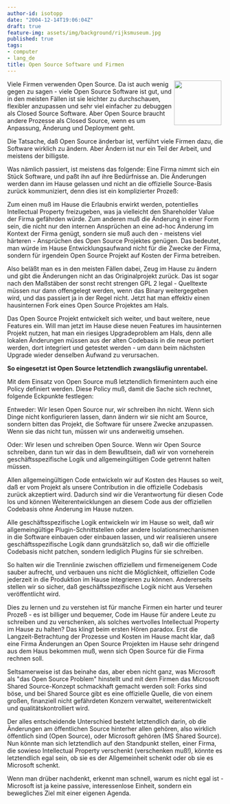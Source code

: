 ```yaml
---
author-id: isotopp
date: "2004-12-14T19:06:04Z"
draft: true
feature-img: assets/img/background/rijksmuseum.jpg
published: true
tags:
- computer
- lang_de
title: Open Source Software und Firmen
---
```

<img width='110' height='104' border='0' hspace='5' align='right' src='/uploads/20040415-gnu-head-sm.serendipityThumb.jpg' alt='' /> Viele Firmen verwenden Open Source. Da ist auch wenig gegen zu sagen - viele Open Source Software ist gut, und in den meisten Fällen ist sie leichter zu durchschauen, flexibler anzupassen und sehr viel einfacher zu debuggen als Closed Source Software. Aber Open Source braucht andere Prozesse als Closed Source, wenn es um Anpassung, Änderung und Deployment geht.

Die Tatsache, daß Open Source änderbar ist, verführt viele Firmen dazu, die Software wirklich zu ändern. Aber Ändern ist nur ein Teil der Arbeit, und meistens der billigste.

Was nämlich passiert, ist meistens das folgende: Eine Firma nimmt sich ein Stück Software, und paßt ihn auf ihre Bedürfnisse an. Die Änderungen werden dann im Hause gelassen und nicht an die offizielle Source-Basis zurück kommuniziert, denn dies ist ein komplizierter Prozeß:


Zum einen muß im Hause die Erlaubnis erwirkt werden, potentielles Intellectual Property freizugeben, was ja vielleicht den Shareholder Value der Firma gefährden würde. Zum anderen muß die Änderung in einer Form sein, die nicht nur den internen Ansprüchen an eine ad-hoc Änderung im Kontext der Firma genügt, sondern sie muß auch den - meistens viel härteren - Ansprüchen des Open Source Projektes genügen. Das bedeutet, man würde im Hause Entwicklungsaufwand nicht für die Zwecke der Firma, sondern für irgendein Open Source Projekt auf Kosten der Firma betreiben.

Also beläßt man es in den meisten Fällen dabei, Zeug im Hause zu ändern und gibt die Änderungen nicht an das Originalprojekt zurück. Das ist sogar nach den Maßstäben der sonst recht strengen GPL 2 legal - Quelltexte müssen nur dann offengelegt werden, wenn das Binary weitergegeben wird, und das passiert ja in der Regel nicht. Jetzt hat man effektiv einen hausinternen Fork eines Open Source Projektes am Hals.

Das Open Source Projekt entwickelt sich weiter, und baut weitere, neue Features ein. Will man jetzt im Hause diese neuen Features im hausinternen Projekt nutzen, hat man ein riesiges Upgradeproblem am Hals, denn alle lokalen Änderungen müssen aus der alten Codebasis in die neue portiert werden, dort integriert und getestet werden - um dann beim nächsten Upgrade wieder denselben Aufwand zu verursachen.

<b>So eingesetzt ist Open Source letztendlich zwangsläufig unrentabel.</b>

Mit dem Einsatz von Open Source muß letztendlich firmenintern auch eine Policy definiert werden. Diese Policy muß, damit die Sache sich rechnet, folgende Eckpunkte festlegen:

Entweder: Wir lesen Open Source nur, wir schreiben ihn nicht. Wenn sich Dinge nicht konfigurieren lassen, dann ändern wir sie nicht am Source, sondern bitten das Projekt, die Software für unsere Zwecke anzupassen. Wenn sie das nicht tun, müssen wir uns anderweitig umsehen.

Oder: Wir lesen und schreiben Open Source. Wenn wir Open Source schreiben, dann tun wir das in dem Bewußtsein, daß wir von vorneherein geschäftsspezifische Logik und allgemeingültigen Code getrennt halten müssen.

Allen allgemeingültigen Code entwickeln wir auf Kosten des Hauses so weit, daß er vom Projekt als unsere Contribution in die offizielle Codebasis zurück akzeptiert wird. Dadurch sind wir die Verantwortung für diesen Code los und können Weiterentwicklungen an diesem Code aus der offiziellen Codebasis ohne Änderung im Hause nutzen.

Alle geschäftsspezifische Logik entwickeln wir im Hause so weit, daß wir allgemeingültige Plugin-Schnittstellen oder andere Isolationsmechanismen in die Software einbauen oder einbauen lassen, und wir realisieren unsere geschäftsspezifische Logik dann grundsätzlich so, daß wir die offizielle Codebasis nicht patchen, sondern lediglich Plugins für sie schreiben. 

So halten wir die Trennlinie zwischen offiziellem und firmeneigenem Code sauber aufrecht, und verbauen uns nicht die Möglichkeit, offiziellen Code jederzeit in die Produktion im Hause integrieren zu können. Andererseits stellen wir so sicher, daß geschäftsspezifische Logik nicht aus Versehen veröffentlicht wird.

Dies zu lernen und zu verstehen ist für manche Firmen ein harter und teurer Prozeß - es ist billiger und bequemer, Code im Hause für andere Leute zu schreiben und zu verschenken, als solches wertvolles Intellectual Property im Hause zu halten? Das klingt beim ersten Hören paradox. Erst die Langzeit-Betrachtung der Prozesse und Kosten im Hause macht klar, daß eine Firma Änderungen an Open Source Projekten im Hause sehr dringend aus dem Haus bekommen muß, wenn sich Open Source für die Firma rechnen soll.

Seltsamerweise ist das beinahe das, aber eben nicht ganz, was Microsoft als "das Open Source Problem" hinstellt und mit dem Firmen das Microsoft Shared Source-Konzept schmackhaft gemacht werden soll: Forks sind böse, und bei Shared Source gibt es eine offizielle Quelle, die von einem großen, finanziell nicht gefährdeten Konzern verwaltet, weiterentwickelt und qualitätskontrolliert wird.

Der alles entscheidende Unterschied besteht letztendlich darin, ob die Änderungen am öffentlichen Source hinterher allen gehören, also wirklich öffentlich sind (Open Source), oder Microsoft gehören (MS Shared Source). Nun könnte man sich letztendlich auf den Standpunkt stellen, einer Firma, die sowieso Intellectual Property verschenkt (verschenken muß!), könnte es letztendlich egal sein, ob sie es der Allgemeinheit schenkt oder ob sie es Microsoft schenkt.

Wenn man drüber nachdenkt, erkennt man schnell, warum es nicht egal ist - Microsoft ist ja keine passive, interessenlose Einheit, sondern ein bewegliches Ziel mit einer eigenen Agenda.
